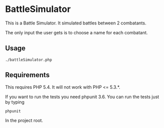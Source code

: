 # BattleSimulator

This is a Battle Simulator. It simulated battles between 2 combatants.

The only input the user gets is to choose a name for each combatant.

## Usage

    ./battleSimulator.php

## Requirements

This requires PHP 5.4. It will not work with PHP <= 5.3.*.

If you want to run the tests you need phpunit 3.6. You can run the tests just by typing

    phpunit

In the project root.

